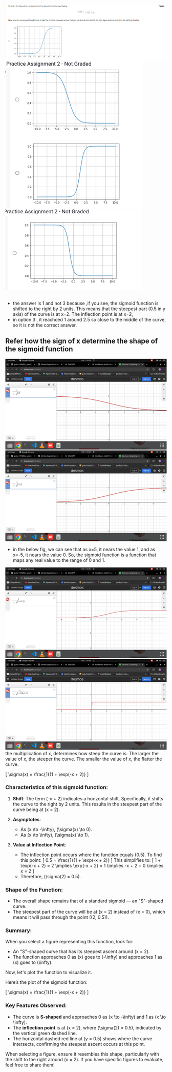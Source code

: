 ![alt text](image-1.png)
![alt text](image-2.png)
![alt text](image-3.png)

##
- the answer is 1 and not 3 because ,if you see, the sigmoid function is shifted to the right by 2 units. This means that the steepest part (0.5 in y axis) of the curve is at x=2. The inflection point is at x=2,
- in option 3 , it reachced 1 around 2.5 so close  to the  middle of the curve, so it is not the correct answer.



## Refer how the sign of x determine the shape of the sigmoid function
![alt text](image-4.png)
![alt text](image-5.png)
- in the  below fig,  we can see that as x=5, it nears the value 1, and as x=-5, it nears the value 0. So, the sigmoid function is a function that maps any real value to the range of 0 and 1.

![alt text](image-6.png)
![alt text](image-7.png)
the multiplication of x, determines how steep the curve is. The larger the value of x, the steeper the curve. The smaller the value of x, the flatter the curve.

\[
\sigma(x) = \frac{1}{1 + \exp(-x + 2)}
\]

### Characteristics of this sigmoid function:

1. **Shift**: The term \(-x + 2\) indicates a horizontal shift. Specifically, it shifts the curve to the right by 2 units. This results in the steepest part of the curve being at \(x = 2\).

2. **Asymptotes**:
   - As \(x \to -\infty\), \(\sigma(x) \to 0\).
   - As \(x \to \infty\), \(\sigma(x) \to 1\).

3. **Value at Inflection Point**:
   - The inflection point occurs where the function equals \(0.5\). To find this point:
     \[
     0.5 = \frac{1}{1 + \exp(-x + 2)}
     \]
     This simplifies to:
     \[
     1 + \exp(-x + 2) = 2 \implies \exp(-x + 2) = 1 \implies -x + 2 = 0 \implies x = 2
     \]
   - Therefore, \(\sigma(2) = 0.5\).

### Shape of the Function:
- The overall shape remains that of a standard sigmoid — an "S"-shaped curve.
- The steepest part of the curve will be at \(x = 2\) instead of \(x = 0\), which means it will pass through the point \((2, 0.5)\).

### Summary:
When you select a figure representing this function, look for:
- An "S"-shaped curve that has its steepest ascent around \(x = 2\).
- The function approaches 0 as \(x\) goes to \(-\infty\) and approaches 1 as \(x\) goes to \(\infty\).
  
Now, let's plot the function to visualize it.

Here’s the plot of the sigmoid function:

\[
\sigma(x) = \frac{1}{1 + \exp(-x + 2)}
\]

### Key Features Observed:
- The curve is **S-shaped** and approaches 0 as \(x \to -\infty\) and 1 as \(x \to \infty\).
- The **inflection point** is at \(x = 2\), where \(\sigma(2) = 0.5\), indicated by the vertical green dashed line.
- The horizontal dashed red line at \(y = 0.5\) shows where the curve intersects, confirming the steepest ascent occurs at this point.

When selecting a figure, ensure it resembles this shape, particularly with the shift to the right around \(x = 2\). If you have specific figures to evaluate, feel free to share them!